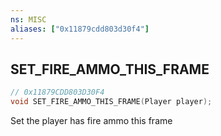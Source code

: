 ```yaml
---
ns: MISC
aliases: ["0x11879cdd803d30f4"]
---
```

## SET_FIRE_AMMO_THIS_FRAME

```c
// 0x11879CDD803D30F4
void SET_FIRE_AMMO_THIS_FRAME(Player player);
```

Set the player has fire ammo this frame

